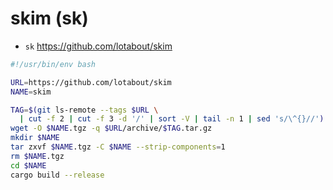 # skim (sk)

- `sk` https://github.com/lotabout/skim

```bash
#!/usr/bin/env bash

URL=https://github.com/lotabout/skim
NAME=skim

TAG=$(git ls-remote --tags $URL \
  | cut -f 2 | cut -f 3 -d '/' | sort -V | tail -n 1 | sed 's/\^{}//')
wget -O $NAME.tgz -q $URL/archive/$TAG.tar.gz
mkdir $NAME
tar zxvf $NAME.tgz -C $NAME --strip-components=1
rm $NAME.tgz
cd $NAME
cargo build --release
```
